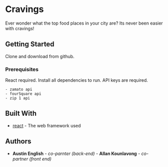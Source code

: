 # Cravings

Ever wonder what the top food places in your city are? Its never been easier with cravings!

## Getting Started

Clone and download from github.

### Prerequisites

  React required. Install all dependencies to run. API keys are required.

```
- zamato api
- fourSquare api
- zip 1 api
```



## Built With

* [react](https://reactjs.org/) - The web framework used


## Authors

* **Austin English** - *co-parnter (back-end)* - **Allan Kounlavong** - *co-partner (front end)*




